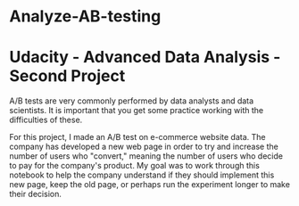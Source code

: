 # Analyze-AB-testing
# Udacity - Advanced Data Analysis - Second Project
A/B tests are very commonly performed by data analysts and data scientists. It is important that you get some practice working with the difficulties of these.

For this project, I made an A/B test on e-commerce website data. The company has developed a new web page in order to try and increase the number of users who "convert," meaning the number of users who decide to pay for the company's product. My goal was to work through this notebook to help the company understand if they should implement this new page, keep the old page, or perhaps run the experiment longer to make their decision.
